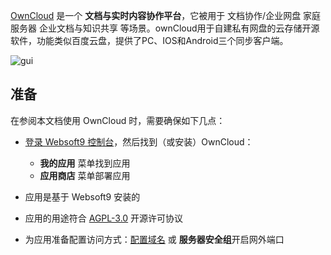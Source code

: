 [OwnCloud](https://owncloud.com/) 是一个 **文档与实时内容协作平台**，它被用于 文档协作/企业网盘 家庭服务器 企业文档与知识共享  等场景。ownCloud用于自建私有网盘的云存储开源软件，功能类似百度云盘，提供了PC、IOS和Android三个同步客户端。


![gui](https://libs.websoft9.com/Websoft9/DocsPicture/zh/owncloud/owncloud-gui-websoft9.png)


## 准备

在参阅本文档使用 OwnCloud 时，需要确保如下几点：

- [登录 Websoft9 控制台](./login-console)，然后找到（或安装）OwnCloud：
  - **我的应用** 菜单找到应用 
  - **应用商店** 菜单部署应用

- 应用是基于 Websoft9 安装的


- 应用的用途符合 [AGPL-3.0](https://opensource.org/licenses/AGPL-3.0) 开源许可协议


- 为应用准备配置访问方式：[配置域名](./domain-set) 或 **服务器安全组**开启网外端口